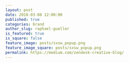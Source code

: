 ```yaml
---
layout: post
date: 2018-03-08 12:00:00
published: true
categories: brand
author_slug: raphael-gueller
is_featured: true
is_square: false
feature_image: posts/sxsw_popup.png
feature_image_square: posts/sxsw_popup.png
permalink: https://medium.com/zendesk-creative-blog/
---
```

